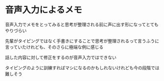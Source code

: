 # 音声入力によるメモ

音声入力でメモをとってみると思考が整理される前に声に出す形になってとてもやりづらい

先輩がタイピングではなく手書きにすることで思考が整理されるって言うふうに言っていたけれども、そのさらに極端な例に感じる

話した内容に対して修正をするのが音声入力ではできない

タイピングのように訓練すればマシになるのかもしれないけれども今の段階では難しそう
